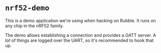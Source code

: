# `nrf52-demo`

This is a demo application we're using when hacking on Rubble. It runs on any
chip in the nRF52 family.

The demo allows establishing a connection and provides a GATT server. A *lot*
of things are logged over the UART, so it's recommended to hook that up.
